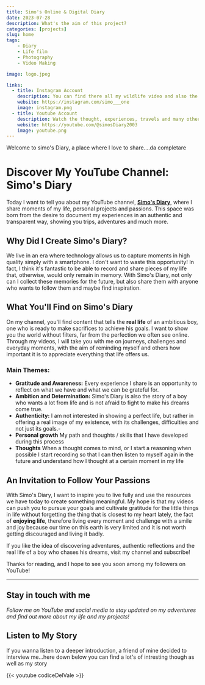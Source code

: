 ```yaml
---
title: Simo's Online & Digital Diary
date: 2023-07-28
description: What's the aim of this project? 
categories: [projects]
slug: home
tags:
    - Diary
    - Life film
    - Photography
    - Video Making

image: logo.jpeg

links:
  - title: Instagram Account
    description: You can find there all my wildlife video and also the backstage of it
    website: https://instagram.com/simo___one
    image: instagram.png
  - title: Youtube Account
    description: Watch the thought, experiences, travels and many other stuff that I share.
    website: https://youtube.com/@simosDiary2003
    image: youtube.png
---
```


Welcome to simo's Diary, a place where I love to share....da completare

# Discover My YouTube Channel: Simo's Diary

Today I want to tell you about my YouTube channel, **[Simo's Diary](https://www.youtube.com/@SimosDiary2003)**, where I share moments of my life, personal projects and passions. This space was born from the desire to document my experiences in an authentic and transparent way, showing you trips, adventures and much more.

## Why Did I Create Simo's Diary?

We live in an era where technology allows us to capture moments in high quality simply with a smartphone. I don't want to waste this opportunity! In fact, I think it's fantastic to be able to record and share pieces of my life that, otherwise, would only remain in memory. With Simo's Diary, not only can I collect these memories for the future, but also share them with anyone who wants to follow them and maybe find inspiration.

## What You'll Find on Simo's Diary

On my channel, you'll find content that tells the **real life** of an ambitious boy, one who is ready to make sacrifices to achieve his goals. I want to show you the world without filters, far from the perfection we often see online. Through my videos, I will take you with me on journeys, challenges and everyday moments, with the aim of reminding myself and others how important it is to appreciate everything that life offers us.

### Main Themes:
- **Gratitude and Awareness:** Every experience I share is an opportunity to reflect on what we have and what we can be grateful for.
- **Ambition and Determination:** Simo's Diary is also the story of a boy who wants a lot from life and is not afraid to fight to make his dreams come true.
- **Authenticity:** I am not interested in showing a perfect life, but rather in offering a real image of my existence, with its challenges, difficulties and not just its goals.-
- **Personal growth** My path and thoughts / skills that I have developed during this process
- **Thoughts** When a thought comes to mind, or I start a reasoning when possible I start recording so that I can then listen to myself again in the future and understand how I thought at a certain moment in my life

## An Invitation to Follow Your Passions

With Simo's Diary, I want to inspire you to live fully and use the resources we have today to create something meaningful. My hope is that my videos can push you to pursue your goals and cultivate gratitude for the little things in life without forgetting the thing that is closest to my heart lately, the fact of **enjoying life**, therefore living every moment and challenge with a smile and joy because our time on this earth is very limited and it is not worth getting discouraged and living it badly.

If you like the idea of ​​discovering adventures, authentic reflections and the real life of a boy who chases his dreams, visit my channel and subscribe!

Thanks for reading, and I hope to see you soon among my followers on YouTube!

---

## Stay in touch with me
*Follow me on YouTube and social media to stay updated on my adventures and find out more about my life and my projects!*

## Listen to My Story
If you wanna listen to a deeper introduction, a friend of mine decided to interview me...here down below you can find a lot's of intresting though as well as my story

{{< youtube codiceDelVale >}}